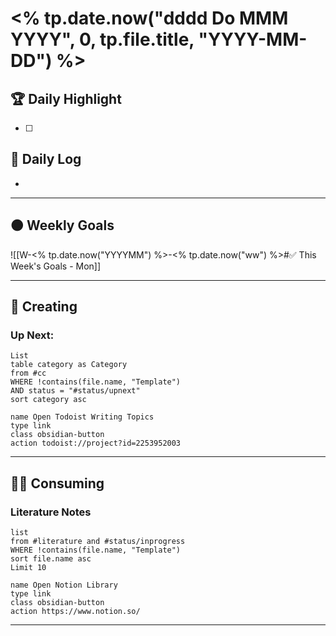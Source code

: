 # <% tp.date.now("dddd Do MMM YYYY", 0, tp.file.title, "YYYY-MM-DD") %>

## 🏆 Daily Highlight
- [ ] 

## 📅 Daily Log
- 

---

## 🟠 Weekly Goals

![[W-<% tp.date.now("YYYYMM") %>-<% tp.date.now("ww") %>#✅ This Week's Goals - Mon]]

---

## 🚀 Creating
### Up Next:
```dataview
List
table category as Category
from #cc 
WHERE !contains(file.name, "Template")
AND status = "#status/upnext"
sort category asc
```

```button
name Open Todoist Writing Topics
type link
class obsidian-button
action todoist://project?id=2253952003
```

---

## 👩‍💻 Consuming

### Literature Notes

```dataview
list 
from #literature and #status/inprogress 
WHERE !contains(file.name, "Template")
sort file.name asc
Limit 10
```

```button
name Open Notion Library
type link
class obsidian-button
action https://www.notion.so/
```

---


